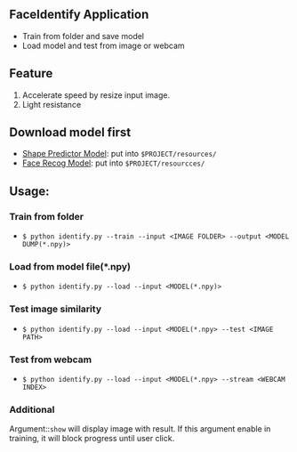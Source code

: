 FaceIdentify Application
---
* Train from folder and save model
* Load model and test from image or webcam

## Feature
1. Accelerate speed by resize input image.
2. Light resistance

## Download model first
- [Shape Predictor Model](https://github.com/davisking/dlib-models/raw/master/shape_predictor_68_face_landmarks.dat.bz2): put into `$PROJECT/resources/`
- [Face Recog Model](https://github.com/davisking/dlib-models/raw/master/dlib_face_recognition_resnet_model_v1.dat.bz2): put into `$PROJECT/resourcces/`

## Usage:
### Train from folder
- `$ python identify.py --train --input <IMAGE FOLDER> --output <MODEL DUMP(*.npy)>`

### Load from model file(*.npy)
- `$ python identify.py --load --input <MODEL(*.npy)>`

### Test image similarity
- `$ python identify.py --load --input <MODEL(*.npy> --test <IMAGE PATH>`

### Test from webcam
- `$ python identify.py --load --input <MODEL(*.npy> --stream <WEBCAM INDEX>`

### Additional
Argument::`show` will display image with result. If this argument enable in training, it will block progress until user click.


